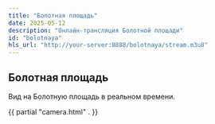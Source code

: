 ```yaml
---
title: "Болотная площадь"
date: 2025-05-12
description: "Онлайн-трансляция Болотной площади"
id: "bolotnaya"
hls_url: "http://your-server:8888/bolotnaya/stream.m3u8"
---
```

## Болотная площадь
Вид на Болотную площадь в реальном времени.

{{ partial "camera.html" . }}